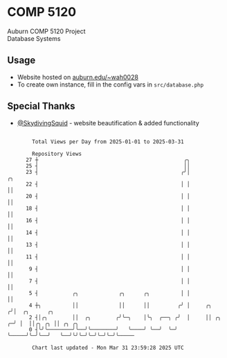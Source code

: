 # COMP 5120
Auburn COMP 5120 Project  
Database Systems

## Usage
- Website hosted on [auburn.edu/~wah0028](https://webhome.auburn.edu/~wah0028/)
- To create own instance, fill in the config vars in `src/database.php`

## Special Thanks
- [@SkydivingSquid](https://github.com/SkydivingSquid) - website beautification & added functionality

```

        Total Views per Day from 2025-01-01 to 2025-03-31

        Repository Views
      27 ┼                                               ╭╮
      25 ┤                                               ││
      23 ┤                                              ╭╯│               ╭╮
      22 ┤                                              │ │               ││
      20 ┤                                              │ │               ││
      18 ┤                                              │ │               ││
      16 ┤                                              │ │               ││
      14 ┤                                              │ │               ││
      13 ┤                                              │ │               ││
      11 ┤                                              │ │               ││
       9 ┤                                              │ │               ││
       7 ┤                                              │ │               ││
       5 ┤           ╭╮             ╭╮      ╭╮          │ │               ││
       4 ┼╮          ││             ││      ││         ╭╯ │     ╭╮       ╭╯│  ╭╮      ╭╮
       2 ┤│╭╮        ││  ╭╮        ╭╯╰─╮    │╰╮  ╭──╮ ╭╯  │     ││ ╭╮  ╭─╯ │  ││╭╮ ╭╮ ││ ╭╮ ╭╮
       0 ┤╰╯╰────────╯╰──╯╰────────╯   ╰────╯ ╰──╯  ╰─╯   ╰─────╯╰─╯╰──╯   ╰──╯╰╯╰─╯╰─╯╰─╯╰─╯╰─────

        Chart last updated - Mon Mar 31 23:59:28 2025 UTC
        
```
